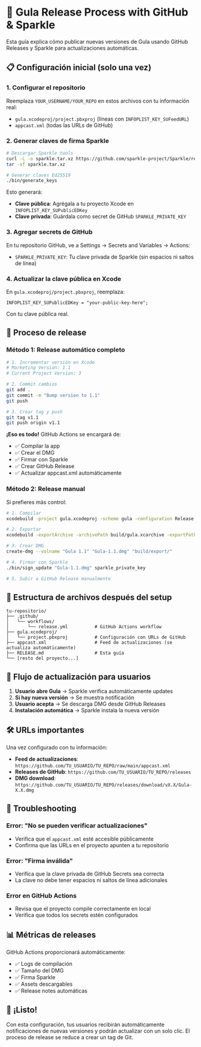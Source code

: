 # 🚀 Gula Release Process with GitHub & Sparkle

Esta guía explica cómo publicar nuevas versiones de Gula usando GitHub Releases y Sparkle para actualizaciones automáticas.

## 📋 Configuración inicial (solo una vez)

### 1. Configurar el repositorio
Reemplaza `YOUR_USERNAME/YOUR_REPO` en estos archivos con tu información real:
- `gula.xcodeproj/project.pbxproj` (líneas con `INFOPLIST_KEY_SUFeedURL`)
- `appcast.xml` (todas las URLs de GitHub)

### 2. Generar claves de firma Sparkle
```bash
# Descargar Sparkle tools
curl -L -o sparkle.tar.xz https://github.com/sparkle-project/Sparkle/releases/latest/download/Sparkle-for-Swift-Package-Manager.tar.xz
tar -xf sparkle.tar.xz

# Generar claves Ed25519
./bin/generate_keys
```

Esto generará:
- **Clave pública**: Agrégala a tu proyecto Xcode en `INFOPLIST_KEY_SUPublicEDKey`
- **Clave privada**: Guárdala como secret de GitHub `SPARKLE_PRIVATE_KEY`

### 3. Agregar secrets de GitHub
En tu repositorio GitHub, ve a Settings → Secrets and Variables → Actions:

- `SPARKLE_PRIVATE_KEY`: Tu clave privada de Sparkle (sin espacios ni saltos de línea)

### 4. Actualizar la clave pública en Xcode
En `gula.xcodeproj/project.pbxproj`, reemplaza:
```
INFOPLIST_KEY_SUPublicEDKey = "your-public-key-here";
```
Con tu clave pública real.

## 🎯 Proceso de release

### Método 1: Release automático completo
```bash
# 1. Incrementar versión en Xcode
# Marketing Version: 1.1
# Current Project Version: 3

# 2. Commit cambios
git add .
git commit -m "Bump version to 1.1"
git push

# 3. Crear tag y push
git tag v1.1
git push origin v1.1
```

**¡Eso es todo!** GitHub Actions se encargará de:
- ✅ Compilar la app
- ✅ Crear el DMG
- ✅ Firmar con Sparkle
- ✅ Crear GitHub Release
- ✅ Actualizar appcast.xml automáticamente

### Método 2: Release manual
Si prefieres más control:

```bash
# 1. Compilar
xcodebuild -project gula.xcodeproj -scheme gula -configuration Release -archivePath build/gula.xcarchive archive

# 2. Exportar
xcodebuild -exportArchive -archivePath build/gula.xcarchive -exportPath build/export -exportOptionsPlist ExportOptions.plist

# 3. Crear DMG
create-dmg --volname "Gula 1.1" "Gula-1.1.dmg" "build/export/"

# 4. Firmar con Sparkle
./bin/sign_update "Gula-1.1.dmg" sparkle_private_key

# 5. Subir a GitHub Release manualmente
```

## 📁 Estructura de archivos después del setup

```
tu-repositorio/
├── .github/
│   └── workflows/
│       └── release.yml          # GitHub Actions workflow
├── gula.xcodeproj/
│   └── project.pbxproj          # Configuración con URLs de GitHub
├── appcast.xml                  # Feed de actualizaciones (se actualiza automáticamente)
├── RELEASE.md                   # Esta guía
└── [resto del proyecto...]
```

## 🔄 Flujo de actualización para usuarios

1. **Usuario abre Gula** → Sparkle verifica automáticamente updates
2. **Si hay nueva versión** → Se muestra notificación
3. **Usuario acepta** → Se descarga DMG desde GitHub Releases
4. **Instalación automática** → Sparkle instala la nueva versión

## 🛠 URLs importantes

Una vez configurado con tu información:

- **Feed de actualizaciones**: `https://github.com/TU_USUARIO/TU_REPO/raw/main/appcast.xml`
- **Releases de GitHub**: `https://github.com/TU_USUARIO/TU_REPO/releases`
- **DMG download**: `https://github.com/TU_USUARIO/TU_REPO/releases/download/vX.X/Gula-X.X.dmg`

## 🚨 Troubleshooting

### Error: "No se pueden verificar actualizaciones"
- Verifica que el `appcast.xml` esté accesible públicamente
- Confirma que las URLs en el proyecto apunten a tu repositorio

### Error: "Firma inválida"
- Verifica que la clave privada de GitHub Secrets sea correcta
- La clave no debe tener espacios ni saltos de línea adicionales

### Error en GitHub Actions
- Revisa que el proyecto compile correctamente en local
- Verifica que todos los secrets estén configurados

## 📊 Métricas de releases

GitHub Actions proporcionará automáticamente:
- ✅ Logs de compilación
- ✅ Tamaño del DMG
- ✅ Firma Sparkle
- ✅ Assets descargables
- ✅ Release notes automáticas

## 🎉 ¡Listo!

Con esta configuración, tus usuarios recibirán automáticamente notificaciones de nuevas versiones y podrán actualizar con un solo clic. El proceso de release se reduce a crear un tag de Git.
